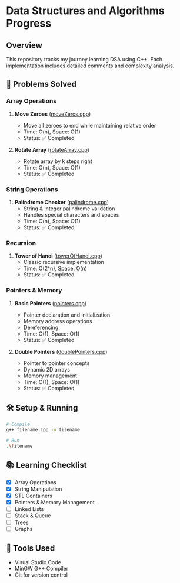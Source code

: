 # Data Structures and Algorithms Progress

## Overview
This repository tracks my journey learning DSA using C++. Each implementation includes detailed comments and complexity analysis.

## 🎯 Problems Solved

### Array Operations
1. **Move Zeroes** ([moveZeros.cpp](./moveZeros.cpp))
   - Move all zeroes to end while maintaining relative order
   - Time: O(n), Space: O(1)
   - Status: ✅ Completed

2. **Rotate Array** ([rotateArray.cpp](./rotateArray.cpp))
   - Rotate array by k steps right
   - Time: O(n), Space: O(1)
   - Status: ✅ Completed

### String Operations
1. **Palindrome Checker** ([palindrome.cpp](./palindrome.cpp))
   - String & Integer palindrome validation
   - Handles special characters and spaces
   - Time: O(n), Space: O(1)
   - Status: ✅ Completed

### Recursion
1. **Tower of Hanoi** ([towerOfHanoi.cpp](./towerOfHanoi.cpp))
   - Classic recursive implementation
   - Time: O(2^n), Space: O(n)
   - Status: ✅ Completed

### Pointers & Memory
1. **Basic Pointers** ([pointers.cpp](./pointers.cpp))
   - Pointer declaration and initialization
   - Memory address operations
   - Dereferencing
   - Time: O(1), Space: O(1)
   - Status: ✅ Completed

2. **Double Pointers** ([doublePointers.cpp](./doublePointers.cpp))
   - Pointer to pointer concepts
   - Dynamic 2D arrays
   - Memory management
   - Time: O(1), Space: O(1)
   - Status: ✅ Completed

## 🛠️ Setup & Running
```bash
# Compile
g++ filename.cpp -o filename

# Run
.\filename
```

## 📚 Learning Checklist
- [x] Array Operations
- [x] String Manipulation
- [x] STL Containers
- [x] Pointers & Memory Management
- [ ] Linked Lists
- [ ] Stack & Queue
- [ ] Trees
- [ ] Graphs

## 🔧 Tools Used
- Visual Studio Code
- MinGW G++ Compiler
- Git for version control
